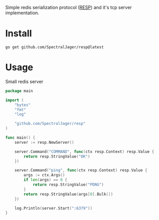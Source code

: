 Simple redis serialization protocol ([RESP](https://deploy-preview-1964--redis-doc.netlify.app/docs/reference/protocol-spec/)) and it's tcp server implementation.

# Install
```
go get github.com/SpectralJager/resp@latest
```

# Usage
Small redis server
```go
package main

import (
	"bytes"
	"fmt"
	"log"

	"github.com/SpectralJager/resp"
)

func main() {
	server := resp.NewServer()

	server.Command("COMMAND", func(ctx resp.Context) resp.Value {
		return resp.StringValue("OK")
	})

	server.Command("ping", func(ctx resp.Context) resp.Value {
		args := ctx.Args()
		if len(args) == 0 {
			return resp.StringValue("PONG")
		}
		return resp.StringValue(args[0].Bulk())
	})

	log.Println(server.Start(":6379"))
}
```
